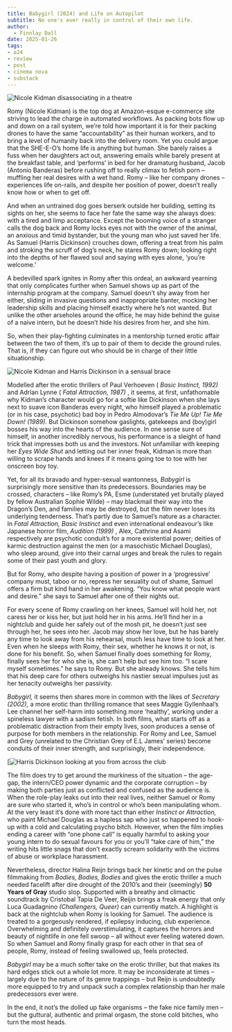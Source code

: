 ```yaml
---
title: Babygirl (2024) and Life on Autopilot
subtitle: No one's ever really in control of their own life.
author:
  - Finnlay Dall
date: 2025-01-26
tags:
- a24
- review
- post
- cinema nova
- substack
---
```

![Nicole Kidman disassociating in a theatre](https://image.tmdb.org/t/p/original/9U4OtxswdzKRcYKyR3W1KnLi6hN.jpg)

Romy (Nicole Kidman) is the top dog at Amazon-esque e-commerce site striving to lead the charge in automated workflows. As packing bots flow up and down on a rail system, we’re told how important it is for their packing drones to have the same “accountability” as their human workers, and to bring a level of humanity back into the delivery room. Yet you could argue that the SHE-E-O’s home life is anything but human. She barely raises a fuss when her daughters act out, answering emails while barely present at the breakfast table, and ‘performs’ in bed for her dramaturg husband, Jacob (Antonio Banderas) before rushing off to really climax to fetish porn – muffling her real desires with a wet hand. Romy – like her company drones – experiences life on-rails, and despite her position of power, doesn’t really know how or when to get off.

And when an untrained dog goes berserk outside her building, setting its sights on her, she seems to face her fate the same way she always does: with a tired and limp acceptance. Except the booming voice of a stranger calls the dog back and Romy locks eyes not with the owner of the animal, an anxious and timid bystander, but the young man who just saved her life. As Samuel (Harris Dickinson) crouches down, offering a treat from his palm and stroking the scruff of dog’s neck, he stares Romy down; looking right into the depths of her flawed soul and saying with eyes alone, ‘you’re welcome.’

A bedevilled spark ignites in Romy after this ordeal, an awkward yearning that only complicates further when Samuel shows up as part of the internship program at the company. Samuel doesn’t shy away from her either, sliding in invasive questions and inappropriate banter, mocking her leadership skills and placing himself exactly where he’s not wanted. But unlike the other arseholes around the office, he may hide behind the guise of a naive intern, but he doesn’t hide his desires from her, and she him. 

So, when their play-fighting culminates in a mentorship turned erotic affair between the two of them, it’s up to pair of them to decide the ground rules. That is, if they can figure out who should be in charge of their little situationship.

![Nicole Kidman and Harris Dickinson in a sensual brace](https://image.tmdb.org/t/p/original/kwQ9hJi11R2bzHF5LpcBecHX2cI.jpg)

Modelled after the erotic thrillers of Paul Verhoeven ( *Basic Instinct, 1992)* and Adrian Lynne ( *Fatal Attraction, 1987)* , it seems, at first, unfathomable why Kidman’s character would go for a softie like Dickinson when she lays next to suave icon Banderas every night, who himself played a problematic (or in his case, psychotic) bad boy in Pedro Almodovar’s *Tie Me Up! Tie Me Down! (1989).* But Dickinson somehow gaslights, gatekeeps and (boy)girl bosses his way into the hearts of the audience. In one sense sure of himself, in another incredibly nervous, his performance is a sleight of hand trick that impresses both us and the investors. Not unfamiliar with keeping her *Eyes Wide Shut* and letting out her inner freak, Kidman is more than willing to scrape hands and knees if it means going toe to toe with her onscreen boy toy. 

Yet, for all its bravado and hyper-sexual wantonness, *Babygirl* is surprisingly more sensitive than its predecessors. Boundaries may be crossed, characters – like Romy’s PA, Esme (understated yet brutally played by fellow Australian Sophie Wilde) – may blackmail their way into the Dragon’s Den, and families may be destroyed, but the film never loses its underlying tenderness. That’s partly due to Samuel’s nature as a character. In *Fatal Attraction, Basic Instinct* and even international endeavour’s like Japanese horror film, *Audition (1999)* , Alex, Cathrine and Asami respectively are psychotic conduit’s for a more existential power; deities of karmic destruction against the men (or a masochistic Michael Douglas), who sleep around, give into their carnal urges and break the rules to regain some of their past youth and glory. 

But for Romy, who despite having a position of power in a ‘progressive’ company must, taboo or no, repress her sexuality out of shame, Samuel offers a firm but kind hand in her awakening. “You know what people want and desire.” she says to Samuel after one of their nights out. 

For every scene of Romy crawling on her knees, Samuel will hold her, not caress her or kiss her, but just hold her in his arms. He’ll find her in a nightclub and guide her safely out of the mosh pit, he doesn’t just see through her, he sees *into* her. Jacob may show her love, but he has barely any time to look away from his rehearsal, much less have time to look at her. Even when he sleeps with Romy, their sex, whether he knows it or not, is done for his benefit. So, when Samuel finally does something for Romy, finally sees her for who she is, she can’t help but see him too. “I scare myself sometimes.” he says to Romy. But she already knows. She tells him that his deep care for others outweighs his nastier sexual impulses just as her tenacity outweighs her passivity. 

*Babygirl,* it seems then shares more in common with the likes of *Secretary (2002),* a more erotic than thrilling romance that sees Maggie Gyllenhaal’s Lee channel her self-harm into something more ‘healthy’, working under a spineless lawyer with a sadism fetish. In both films, what starts off as a problematic distraction from their empty lives, soon produces a sense of purpose for both members in the relationship. For Romy and Lee, Samuel and Grey (unrelated to the Christian Grey of E.L James’ series) become conduits of their inner strength, and surprisingly, their independence.

[![Harris Dickinson looking at you from across the club](https://image.tmdb.org/t/p/original/fLxFRSQ4iOBjt1W3IThZzp6Cmb9.jpg)

The film does try to get around the murkiness of the situation – the age-gap, the intern/CEO power dynamic and the corporate corruption – by making both parties just as conflicted and confused as the audience is. When the role-play leaks out into their real lives, neither Samuel or Romy are sure who started it, who’s in control or who’s been manipulating whom. At the very least it’s done with more tact than either *Instinct* or *Attraction,* who paint Michael Douglas as a hapless sap who just so happened to hook-up with a cold and calculating psycho bitch. However, when the film implies ending a career with “one phone call” is equally harmful to asking your young intern to do sexual favours for you or you’ll “take care of him,” the writing hits little snags that don’t exactly scream solidarity with the victims of abuse or workplace harassment.

Nevertheless, director Halina Reijn brings back her kinetic and on the pulse filmmaking from *Bodies, Bodies, Bodies* and gives the erotic thriller a much needed facelift after dire drought of the 2010’s and their (seemingly) **50 Years of Gray** studio slop. Supported with a breathy and climactic soundtrack by Cristobal Tapia De Veer, Reijin brings a freak energy that only Luca Guadagnino *(Challengers, Queer)* can currently match. A highlight is back at the nightclub when Romy is looking for Samuel. The audience is treated to a gorgeously rendered, if epilepsy inducing, club experience. Overwhelming and definitely overstimulating, it captures the horrors and beauty of nightlife in one fell swoop – all without ever feeling watered down. So when Samuel and Romy finally grasp for each other in that sea of people, Romy, instead of feeling swallowed up, feels protected.

 *Babygirl* may be a much softer take on the erotic thriller, but that makes its hard edges stick out a whole lot more. It may be inconsiderate at times – largely due to the nature of its genre trappings – but Reijn is undoubtedly more equipped to try and unpack such a complex relationship than her male predecessors ever were. 

In the end, it not’s the dolled up fake organisms – the fake nice family men – but the guttural, authentic and primal orgasm, the stone cold bitches, who turn the most heads.
